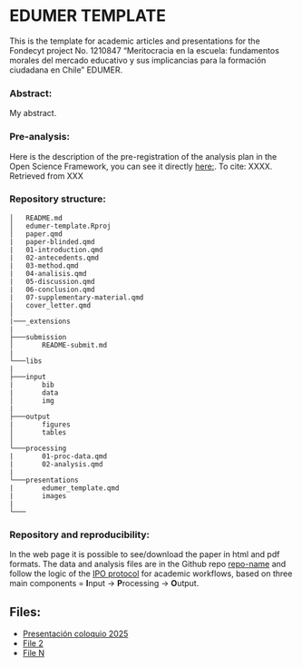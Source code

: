 #  EDUMER TEMPLATE
 
This is the template for academic articles and presentations for the Fondecyt project No. 1210847 “Meritocracia en la escuela: fundamentos morales del mercado educativo y sus implicancias para la formación ciudadana en Chile” EDUMER.

### Abstract:

My abstract.

### Pre-analysis:

Here is the description of the pre-registration of the analysis plan in the Open Science Framework, you can see it directly [here:](lkink). To cite: XXXX. Retrieved from XXX


### Repository structure:

```
│   README.md
│   edumer-template.Rproj
│   paper.qmd
|   paper-blinded.qmd
|   01-introduction.qmd
|   02-antecedents.qmd
|   03-method.qmd
|   04-analisis.qmd
|   05-discussion.qmd
|   06-conclusion.qmd
|   07-supplementary-material.qmd
|   cover_letter.qmd
│
|───_extensions
|
├───submission
│       README-submit.md
|
└───libs
|
├───input
|       bib
|       data
│       img    
|
├───output
|       figures
│       tables    
│
└───processing
|       01-proc-data.qmd
|       02-analysis.qmd
|
└───presentations
|       edumer_template.qmd
|       images
|
└───

```


### Repository and reproducibility:

In the web page it is possible to see/download the paper in html and pdf formats. The data and analysis files are in the Github repo [repo-name](link) and follow the logic of the [IPO protocol](https://github.com/juancarloscastillo/ipo) for academic workflows, based on three main components = **I**nput -> **P**rocessing -> **O**utput.


## Files:


- [Presentación coloquio 2025](https://andreas-lafferte.github.io/mobility-market-justice/presentations/coloquio_2025/mjp-mobility.html)
- [File 2](link)
- [File N](link)